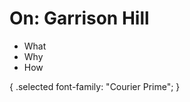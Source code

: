<h1 class=selected>
  On: Garrison Hill
</h1>

<ul>
  <li>What</li>
  <li>Why</li>
  <li>How</li>
</ul>

{
  .selected
  font-family: "Courier Prime";
}
